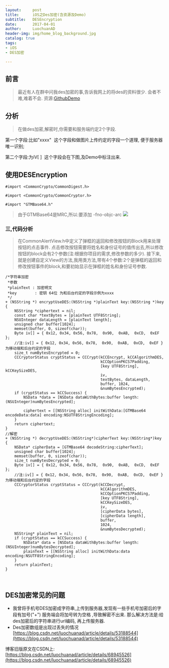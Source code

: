 ```yaml
---
layout:     post
title:      iOS之Des加密(含资源及Demo)
subtitle:   DESEncryption
date:       2017-04-01
author:     LuochuanAD
header-img: img/home_blog_background.jpg
catalog: true
tags:
- iOS 
- DES加密

---
```


## 前言

>最近有人在群中问我des加密的事,告诉我网上的将des的资料很少. 会者不难,难着不会. 资源:[GithubDemo](https://github.com/LuochuanAD/DESEncryption)

## 分析

>在做des加密,解密时,你需要和服务端约定2个字段.  

第一个字段:比如"xxxx"  这个字段和做图片上传约定的字段一个道理, 便于服务器唯一识别;

第二个字段:为iV[ ]  这个字段会在下图,及Demo中标注出来.


## 使用DESEncryption 

```
#import <CommonCrypto/CommonDigest.h>

#import <CommonCrypto/CommonCryptor.h>

#import "GTMBase64.h"

```
>由于GTMBase64是MRC,所以:要添加 -fno-objc-arc
![](https://ws2.sinaimg.cn/large/006tNbRwgy1fxuz85p0qij31qs0tu459.jpg)

### 三,代码分析

>在CommonAlertView.h中定义了弹框的返回和修改按钮的Block用来处理按钮的点击事件. 
点击修改按钮需要将姓名和身份证号的值传出去,所以修改按钮的block会有2个参数(注:根据你项目的需求,修改参数的多少). 
接下来,就是创建自定义View的方法,我用类方法,带有4个参数:2个是弹框的返回和修改按钮事件的block,和要初始显示在弹框的姓名和身份证号参数.

```
/*字符串加密
 *参数
 *plainText : 加密明文
 *key        : 密钥 64位 为和后台约定的字段示例为xxxx
 */
+ (NSString *) encryptUseDES:(NSString *)plainText key:(NSString *)key
{
    NSString *ciphertext = nil;
    const char *textBytes = [plainText UTF8String];
    NSUInteger dataLength = [plainText length];
    unsigned char buffer[1024];
    memset(buffer, 0, sizeof(char));
    Byte iv[] = { 0x12, 0x34, 0x56, 0x78,  0x90,  0xAB,  0xCD,  0xEF };
    //注:iv[] = { 0x12, 0x34, 0x56, 0x78,  0x90,  0xAB,  0xCD,  0xEF }为移动端和后台约定的字段
    size_t numBytesEncrypted = 0;
    CCCryptorStatus cryptStatus = CCCrypt(kCCEncrypt, kCCAlgorithmDES,
                                          kCCOptionPKCS7Padding,
                                          [key UTF8String], kCCKeySizeDES,
                                          iv,
                                          textBytes, dataLength,
                                          buffer, 1024,
                                          &numBytesEncrypted);
    if (cryptStatus == kCCSuccess) {
        NSData *data = [NSData dataWithBytes:buffer length:(NSUInteger)numBytesEncrypted];
        
        ciphertext = [[NSString alloc] initWithData:[GTMBase64 encodeData:data] encoding:NSUTF8StringEncoding];
    }
    return ciphertext;
}
//解密
+ (NSString *) decryptUseDES:(NSString*)cipherText key:(NSString*)key
{
    NSData* cipherData = [GTMBase64 decodeString:cipherText];
    unsigned char buffer[1024];
    memset(buffer, 0, sizeof(char));
    size_t numBytesDecrypted = 0;
    Byte iv[] = { 0x12, 0x34, 0x56, 0x78,  0x90,  0xAB,  0xCD,  0xEF };
    //注:iv[] = { 0x12, 0x34, 0x56, 0x78,  0x90,  0xAB,  0xCD,  0xEF }为移动端和后台约定的字段
    CCCryptorStatus cryptStatus = CCCrypt(kCCDecrypt,
                                          kCCAlgorithmDES,
                                          kCCOptionPKCS7Padding,
                                          [key UTF8String],
                                          kCCKeySizeDES,
                                          iv,
                                          [cipherData bytes],
                                          [cipherData length],
                                          buffer,
                                          1024,
                                          &numBytesDecrypted);
    NSString* plainText = nil;
    if (cryptStatus == kCCSuccess) {
        NSData* data = [NSData dataWithBytes:buffer length:(NSUInteger)numBytesDecrypted];
        plainText = [[NSString alloc] initWithData:data encoding:NSUTF8StringEncoding];
    }
    return plainText;
}



```

## DES加密常见的问题

* 我曾将手机号DES加密成字符串,上传到服务器,发现有一些手机号加密后的字段有加号("+") 服务端会将加号转为空格  ,导致解密不出来. 那么解决方法是:给des加密后的字符串进行url编码, 再上传服务器.
* Des加密数组是出现过丢失的情况[https://blog.csdn.net/luochuanad/article/details/53188544](https://blog.csdn.net/luochuanad/article/details/53188544)

博客旧版原文在CSDN上:[https://blog.csdn.net/luochuanad/article/details/68945526](https://blog.csdn.net/luochuanad/article/details/68945526) 




